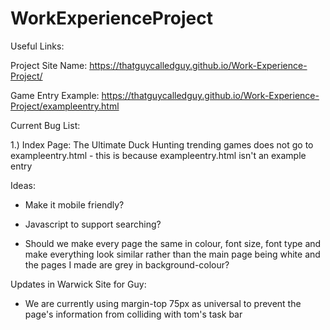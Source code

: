 # WorkExperienceProject

Useful Links:

 Project Site Name:
  https://thatguycalledguy.github.io/Work-Experience-Project/
 
 Game Entry Example:
  https://thatguycalledguy.github.io/Work-Experience-Project/exampleentry.html
 
 Current Bug List:

1.) Index Page: The Ultimate Duck Hunting trending games does not go to exampleentry.html - this is because exampleentry.html isn't an example entry

 Ideas:

- Make it mobile friendly?

- Javascript to support searching?

- Should we make every page the same in colour, font size, font type and make everything look similar rather than the main page being white and the pages I made are grey in background-colour?

Updates in Warwick Site for Guy:

- We are currently using margin-top 75px as universal to prevent the page's information from colliding with tom's task bar
